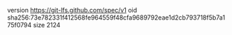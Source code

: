 version https://git-lfs.github.com/spec/v1
oid sha256:73e782331f412568fe964559f48cfa9689792eae1d2cb793718f5b7a175f0794
size 2124
